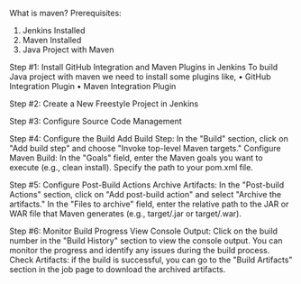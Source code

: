What is maven? 
Prerequisites:
1.	Jenkins Installed
2.	Maven Installed
3.	Java Project with Maven

Step #1: Install GitHub Integration and Maven Plugins in Jenkins To build Java project with maven we need to install some plugins like,
•	GitHub Integration Plugin
•	Maven Integration Plugin

Step #2: Create a New Freestyle Project in Jenkins 

Step #3: Configure Source Code Management 

Step #4: Configure the Build
Add Build Step: In the "Build" section, click on "Add build step" and choose "Invoke top-level Maven targets."
Configure Maven Build: In the "Goals" field, enter the Maven goals you want to execute (e.g., clean install). Specify the path to your pom.xml file.

Step #5: Configure Post-Build Actions 
Archive Artifacts: In the "Post-build Actions" section, click on "Add post-build action" and select "Archive the artifacts." 
In the "Files to archive" field, enter the relative path to the JAR or WAR file that Maven generates (e.g., target/.jar or target/.war). 

Step #6: Monitor Build Progress 
View Console Output: Click on the build number in the "Build History" section to view the console output. You can monitor the progress and identify any issues during the build process. 
Check Artifacts: if the build is successful, you can go to the "Build Artifacts" section in the job page to download the archived artifacts.
